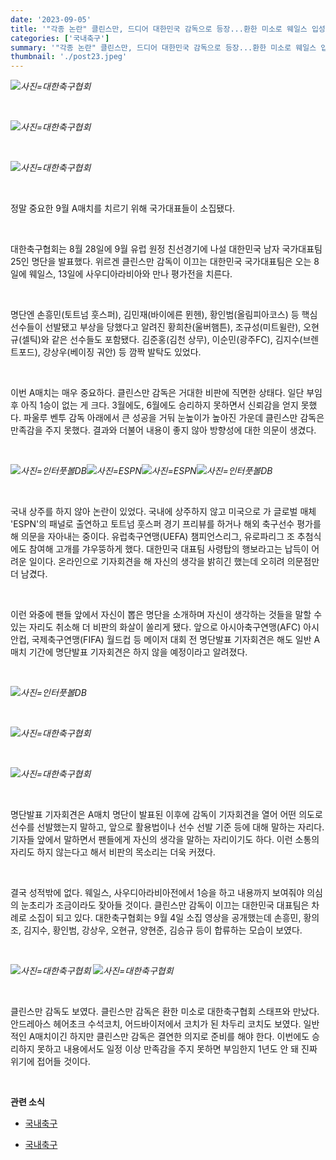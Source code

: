 ```yaml
---
date: '2023-09-05'
title: '"각종 논란" 클린스만, 드디어 대한민국 감독으로 등장...환한 미소로 웨일스 입성'
categories: ['국내축구']
summary: '"각종 논란" 클린스만, 드디어 대한민국 감독으로 등장...환한 미소로 웨일스 입성'
thumbnail: './post23.jpeg'
---
```


![](https://imgnews.pstatic.net/image/413/2023/09/05/0000165230_001_20230905060101411.jpg?type=w647)_사진=대한축구협회_

<br />

![](https://imgnews.pstatic.net/image/413/2023/09/05/0000165230_002_20230905060101430.jpg?type=w647)_사진=대한축구협회_

<br />

![](https://imgnews.pstatic.net/image/413/2023/09/05/0000165230_003_20230905060101444.jpg?type=w647)_사진=대한축구협회_

<br />

정말 중요한 9월 A매치를 치르기 위해 국가대표들이 소집됐다.

<br />

대한축구협회는 8월 28일에 9월 유럽 원정 친선경기에 나설 대한민국 남자 국가대표팀 25인 명단을 발표했다. 위르겐 클린스만 감독이 이끄는 대한민국 국가대표팀은 오는 8일에 웨일스, 13일에 사우디아라비아와 만나 평가전을 치른다.

<br />

명단엔 손흥민(토트넘 훗스퍼), 김민재(바이에른 뮌헨), 황인범(올림피아코스) 등 핵심 선수들이 선발됐고 부상을 당했다고 알려진 황희찬(울버햄튼), 조규성(미트윌란), 오현규(셀틱)와 같은 선수들도 포함됐다. 김준홍(김천 상무), 이순민(광주FC), 김지수(브렌트포드), 강상우(베이징 궈안) 등 깜짝 발탁도 있었다.

<br />

이번 A매치는 매우 중요하다. 클린스만 감독은 거대한 비판에 직면한 상태다. 일단 부임 후 아직 1승이 없는 게 크다. 3월에도, 6월에도 승리하지 못하면서 신뢰감을 얻지 못했다. 파울루 벤투 감독 아래에서 큰 성공을 거둬 눈높이가 높아진 가운데 클린스만 감독은 만족감을 주지 못했다. 결과와 더불어 내용이 좋지 않아 방향성에 대한 의문이 생겼다.

<br />

![](https://imgnews.pstatic.net/image/413/2023/09/05/0000165230_004_20230905060101456.jpg?type=w647)_사진=인터풋볼DB_![](https://imgnews.pstatic.net/image/413/2023/09/05/0000165230_005_20230905060101467.jpg?type=w647)_사진=ESPN_![](https://imgnews.pstatic.net/image/413/2023/09/05/0000165230_006_20230905060101476.jpg?type=w647)_사진=ESPN_![](https://imgnews.pstatic.net/image/413/2023/09/05/0000165230_007_20230905060101485.jpeg?type=w647)_사진=인터풋볼DB_

<br />

국내 상주를 하지 않아 논란이 있었다. 국내에 상주하지 않고 미국으로 가 글로벌 매체 'ESPN'의 패널로 출연하고 토트넘 훗스퍼 경기 프리뷰를 하거나 해외 축구선수 평가를 해 의문을 자아내는 중이다. 유럽축구연맹(UEFA) 챔피언스리그, 유로파리그 조 추첨식에도 참여해 고개를 갸우뚱하게 했다. 대한민국 대표팀 사령탑의 행보라고는 납득이 어려운 일이다. 온라인으로 기자회견을 해 자신의 생각을 밝히긴 했는데 오히려 의문점만 더 남겼다.

<br />

이런 와중에 팬들 앞에서 자신이 뽑은 명단을 소개하며 자신이 생각하는 것들을 말할 수 있는 자리도 취소해 더 비판의 화살이 쏠리게 됐다. 앞으로 아시아축구연맹(AFC) 아시안컵, 국제축구연맹(FIFA) 월드컵 등 메이저 대회 전 명단발표 기자회견은 해도 일반 A매치 기간에 명단발표 기자회견은 하지 않을 예정이라고 알려졌다.

<br />

![](https://imgnews.pstatic.net/image/413/2023/09/05/0000165230_008_20230905060101499.jpeg?type=w647)_사진=인터풋볼DB_

<br />

![](https://imgnews.pstatic.net/image/413/2023/09/05/0000165230_009_20230905060101510.jpg?type=w647)_사진=대한축구협회_

<br />

![](https://imgnews.pstatic.net/image/413/2023/09/05/0000165230_010_20230905060101518.jpg?type=w647)_사진=대한축구협회_

<br />

명단발표 기자회견은 A매치 명단이 발표된 이후에 감독이 기자회견을 열어 어떤 의도로 선수를 선발했는지 말하고, 앞으로 활용법이나 선수 선발 기준 등에 대해 말하는 자리다. 기자들 앞에서 말하면서 팬들에게 자신의 생각을 말하는 자리이기도 하다. 이런 소통의 자리도 하지 않는다고 해서 비판의 목소리는 더욱 커졌다.

<br />

결국 성적밖에 없다. 웨일스, 사우디아라비아전에서 1승을 하고 내용까지 보여줘야 의심의 눈초리가 조금이라도 잦아들 것이다. 클린스만 감독이 이끄는 대한민국 대표팀은 차례로 소집이 되고 있다. 대한축구협회는 9월 4일 소집 영상을 공개했는데 손흥민, 황의조, 김지수, 황인범, 강상우, 오현규, 양현준, 김승규 등이 합류하는 모습이 보였다.

<br />

![](https://imgnews.pstatic.net/image/413/2023/09/05/0000165230_012_20230905060101531.jpg?type=w647)*사진=대한축구협회* ![](https://imgnews.pstatic.net/image/413/2023/09/05/0000165230_011_20230905060101523.jpg?type=w647)_사진=대한축구협회_

<br />

클린스만 감독도 보였다. 클린스만 감독은 환한 미소로 대한축구협회 스태프와 만났다. 안드레아스 헤어초크 수석코치, 어드바이저에서 코치가 된 차두리 코치도 보였다. 일반적인 A매치이긴 하지만 클린스만 감독은 결연한 의지로 준비를 해야 한다. 이번에도 승리하지 못하고 내용에서도 일정 이상 만족감을 주지 못하면 부임한지 1년도 안 돼 진짜 위기에 접어들 것이다.

<br />

**관련 소식**

- [국내축구](https://news.everyday-365.com/post14/)

- [국내축구](https://news.everyday-365.com/post4/)
